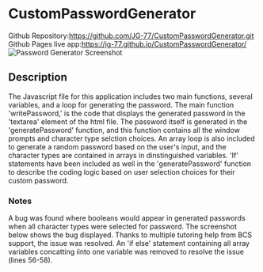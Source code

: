 # CustomPasswordGenerator
Github Repository:https://github.com/JG-77/CustomPasswordGenerator.git 
Github Pages live app:https://jg-77.github.io/CustomPasswordGenerator/
![Password Generator Screenshot](https://user-images.githubusercontent.com/76461629/112707375-15e4ef00-8e68-11eb-8511-8c51cfcf53c7.png)

## Description
The Javascript file for this application includes two main functions, several variables, and a loop for generating the password. The main function 'writePassword,' is the code that displays the generated password in the 'textarea' element of the html file. The password itself is generated in the 'generatePassword' function, and this function contains all the window prompts and character type selction choices. An array loop is also included to generate a random password based on the user's input, and the character types are contained in arrays in dinstinguished variables. 'If' statements have been included as well in the 'generatePassword' function to describe the coding logic based on user selection choices for their custom password.

### Notes
A bug was found where booleans would appear in generated passwords when all character types were selected for password. The screenshot below shows the bug displayed. Thanks to multiple tutoring help from BCS support, the issue was resolved. An 'if else' statement containing all array variables concatting iinto one variable was removed to resolve the issue (lines 56-58). 
